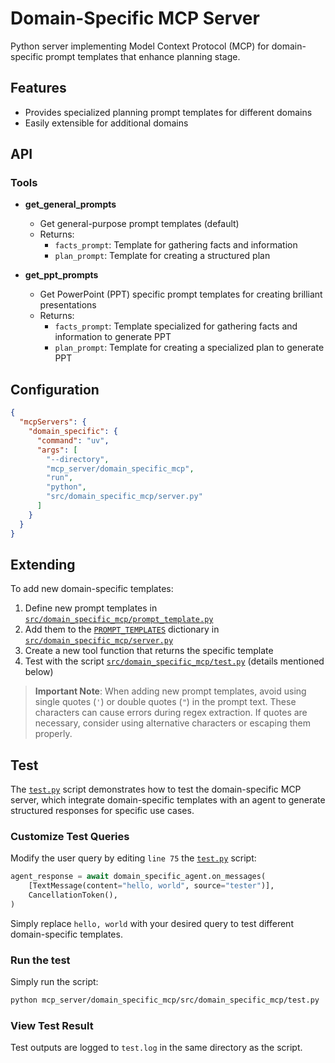 # Domain-Specific MCP Server

Python server implementing Model Context Protocol (MCP) for domain-specific prompt templates that enhance planning stage.

## Features

- Provides specialized planning prompt templates for different domains
- Easily extensible for additional domains

## API

### Tools

- **get_general_prompts**
  - Get general-purpose prompt templates (default)
  - Returns:
    - `facts_prompt`: Template for gathering facts and information
    - `plan_prompt`: Template for creating a structured plan

- **get_ppt_prompts**
  - Get PowerPoint (PPT) specific prompt templates for creating brilliant presentations
  - Returns:
    - `facts_prompt`: Template specialized for gathering facts and information to generate PPT
    - `plan_prompt`: Template for creating a specialized plan to generate PPT

## Configuration

```json
{
  "mcpServers": {
    "domain_specific": {
      "command": "uv",
      "args": [
        "--directory",
        "mcp_server/domain_specific_mcp",
        "run",
        "python",
        "src/domain_specific_mcp/server.py"
      ]
    }
  }
}
```

## Extending

To add new domain-specific templates:

1. Define new prompt templates in [`src/domain_specific_mcp/prompt_template.py`](src/domain_specific_mcp/prompt_template.py )
2. Add them to the [`PROMPT_TEMPLATES`](src/domain_specific_mcp/server.py ) dictionary in [`src/domain_specific_mcp/server.py`](src/domain_specific_mcp/server.py )
3. Create a new tool function that returns the specific template
4. Test with the script [`src/domain_specific_mcp/test.py`](src/domain_specific_mcp/test.py ) (details mentioned below)

> **Important Note**: When adding new prompt templates, avoid using single quotes (`'`) or double quotes (`"`) in the prompt text. These characters can cause errors during regex extraction. If quotes are necessary, consider using alternative characters or escaping them properly.

## Test
The [`test.py`](src/domain_specific_mcp/test.py) script demonstrates how to test the domain-specific MCP server, which integrate domain-specific templates with an agent to generate structured responses for specific use cases.

### Customize Test Queries

Modify the user query by editing `line 75` the [`test.py`](src/domain_specific_mcp/test.py) script:

```python
agent_response = await domain_specific_agent.on_messages(
    [TextMessage(content="hello, world", source="tester")],
    CancellationToken(),
)
```

Simply replace `hello, world` with your desired query to test different domain-specific templates.

### Run the test
Simply run the script:
```bash
python mcp_server/domain_specific_mcp/src/domain_specific_mcp/test.py
```

### View Test Result
Test outputs are logged to `test.log` in the same directory as the script.
